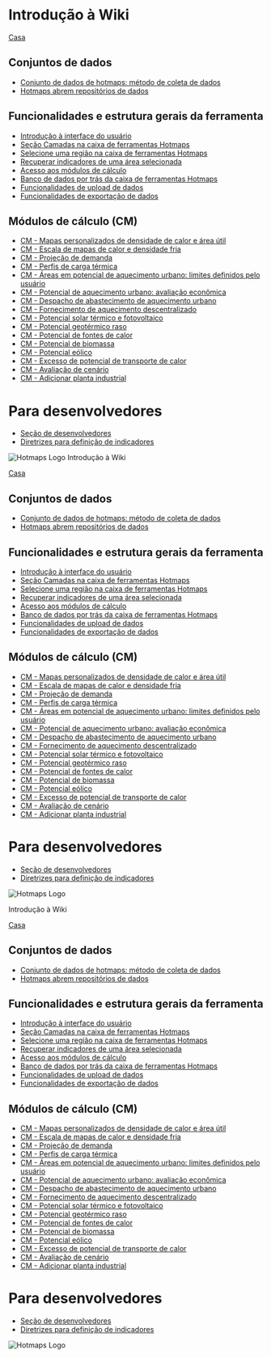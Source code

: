 <h1> Introdução à Wiki </h1><p> <a href="Home">Casa</a> </p><h2> Conjuntos de dados </h2><ul><li> <a href="en-Hotmaps-data-set-method-of-data-collection">Conjunto de dados de hotmaps: método de coleta de dados</a> </li><li> <a href="en-Hotmaps-open-data-repositories">Hotmaps abrem repositórios de dados</a> </li></ul><h2> Funcionalidades e estrutura gerais da ferramenta </h2><ul><li> <a href="en-Introduction-to-user-interface">Introdução à interface do usuário</a> </li><li> <a href="en-Layers-section-in-the-Hotmaps-toolbox">Seção Camadas na caixa de ferramentas Hotmaps</a> </li><li> <a href="en-Select-a-region-in-the-Hotmaps-toolbox">Selecione uma região na caixa de ferramentas Hotmaps</a> </li><li> <a href="en-Retrieve-indicators-of-a-selected-area">Recuperar indicadores de uma área selecionada</a> </li><li> <a href="en-Access-to-calculation-modules">Acesso aos módulos de cálculo</a> </li><li> <a href="en-Database-behind-the-Hotmaps-toolbox">Banco de dados por trás da caixa de ferramentas Hotmaps</a> </li><li> <a href="en-Data-upload-functionalities">Funcionalidades de upload de dados</a> </li><li> <a href="en-Data-export-functionalities">Funcionalidades de exportação de dados</a> </li></ul><h2> Módulos de cálculo (CM) </h2><ul><li> <a href="en-CM-Customized-heat-and-floor-area-density-maps">CM - Mapas personalizados de densidade de calor e área útil</a> </li><li> <a href="en-CM-Scale-heat-and-cool-density-maps">CM - Escala de mapas de calor e densidade fria</a> </li><li> <a href="en-CM-Demand-projection">CM - Projeção de demanda</a> </li><li> <a href="en-CM-Heat-load-profiles">CM - Perfis de carga térmica</a> </li><li> <a href="en-CM-District-heating-potential-areas-user-defined-thresholds">CM - Áreas em potencial de aquecimento urbano: limites definidos pelo usuário</a> </li><li> <a href="en-CM-District-heating-potential-economic-assessment">CM - Potencial de aquecimento urbano: avaliação econômica</a> </li><li> <a href="en-CM-District-heating-supply-dispatch">CM - Despacho de abastecimento de aquecimento urbano</a> </li><li> <a href="en-CM-Decentral-heating-supply">CM - Fornecimento de aquecimento descentralizado</a> </li><li> <a href="en-CM-Solar-thermal-and-PV-potential">CM - Potencial solar térmico e fotovoltaico</a> </li><li> <a href="en-CM-Shallow-geothermal-potential">CM - Potencial geotérmico raso</a> </li><li> <a href="en-CM-Heat-source-potential">CM - Potencial de fontes de calor</a> </li><li> <a href="en-CM-Biomass-potential">CM - Potencial de biomassa</a> </li><li> <a href="en-CM-Wind-potential">CM - Potencial eólico</a> </li><li> <a href="en-CM-Excess-heat-transport-potential">CM - Excesso de potencial de transporte de calor</a> </li><li> <a href="en-CM-Scenario-assessment">CM - Avaliação de cenário</a> </li><li> <a href="en-CM-Add-industry-plant">CM - Adicionar planta industrial</a> </li></ul><h1> Para desenvolvedores </h1><ul><li> <a href="en-Developers">Seção de desenvolvedores</a> </li><li> <a href="en-Guidelines-for-defining-indicators">Diretrizes para definição de indicadores</a> </li></ul><p><img alt="Hotmaps Logo" src="https://www.hotmaps-project.eu/wp-content/uploads/2017/02/logo.svg"/></p1> Introdução à Wiki </h1><p> <a href="Home">Casa</a> </p><h2> Conjuntos de dados </h2><ul><li> <a href="en-Hotmaps-data-set-method-of-data-collection">Conjunto de dados de hotmaps: método de coleta de dados</a> </li><li> <a href="en-Hotmaps-open-data-repositories">Hotmaps abrem repositórios de dados</a> </li></ul><h2> Funcionalidades e estrutura gerais da ferramenta </h2><ul><li> <a href="en-Introduction-to-user-interface">Introdução à interface do usuário</a> </li><li> <a href="en-Layers-section-in-the-Hotmaps-toolbox">Seção Camadas na caixa de ferramentas Hotmaps</a> </li><li> <a href="en-Select-a-region-in-the-Hotmaps-toolbox">Selecione uma região na caixa de ferramentas Hotmaps</a> </li><li> <a href="en-Retrieve-indicators-of-a-selected-area">Recuperar indicadores de uma área selecionada</a> </li><li> <a href="en-Access-to-calculation-modules">Acesso aos módulos de cálculo</a> </li><li> <a href="en-Database-behind-the-Hotmaps-toolbox">Banco de dados por trás da caixa de ferramentas Hotmaps</a> </li><li> <a href="en-Data-upload-functionalities">Funcionalidades de upload de dados</a> </li><li> <a href="en-Data-export-functionalities">Funcionalidades de exportação de dados</a> </li></ul><h2> Módulos de cálculo (CM) </h2><ul><li> <a href="en-CM-Customized-heat-and-floor-area-density-maps">CM - Mapas personalizados de densidade de calor e área útil</a> </li><li> <a href="en-CM-Scale-heat-and-cool-density-maps">CM - Escala de mapas de calor e densidade fria</a> </li><li> <a href="en-CM-Demand-projection">CM - Projeção de demanda</a> </li><li> <a href="en-CM-Heat-load-profiles">CM - Perfis de carga térmica</a> </li><li> <a href="en-CM-District-heating-potential-areas-user-defined-thresholds">CM - Áreas em potencial de aquecimento urbano: limites definidos pelo usuário</a> </li><li> <a href="en-CM-District-heating-potential-economic-assessment">CM - Potencial de aquecimento urbano: avaliação econômica</a> </li><li> <a href="en-CM-District-heating-supply-dispatch">CM - Despacho de abastecimento de aquecimento urbano</a> </li><li> <a href="en-CM-Decentral-heating-supply">CM - Fornecimento de aquecimento descentralizado</a> </li><li> <a href="en-CM-Solar-thermal-and-PV-potential">CM - Potencial solar térmico e fotovoltaico</a> </li><li> <a href="en-CM-Shallow-geothermal-potential">CM - Potencial geotérmico raso</a> </li><li> <a href="en-CM-Heat-source-potential">CM - Potencial de fontes de calor</a> </li><li> <a href="en-CM-Biomass-potential">CM - Potencial de biomassa</a> </li><li> <a href="en-CM-Wind-potential">CM - Potencial eólico</a> </li><li> <a href="en-CM-Excess-heat-transport-potential">CM - Excesso de potencial de transporte de calor</a> </li><li> <a href="en-CM-Scenario-assessment">CM - Avaliação de cenário</a> </li><li> <a href="en-CM-Add-industry-plant">CM - Adicionar planta industrial</a> </li></ul><h1> Para desenvolvedores </h1><ul><li> <a href="en-Developers">Seção de desenvolvedores</a> </li><li> <a href="en-Guidelines-for-defining-indicators">Diretrizes para definição de indicadores</a> </li></ul><p><img alt="Hotmaps Logo" src="https://www.hotmaps-project.eu/wp-content/uploads/2017/02/logo.svg"/></p> Introdução à Wiki </h1><p> <a href="Home">Casa</a> </p><h2> Conjuntos de dados </h2><ul><li> <a href="en-Hotmaps-data-set-method-of-data-collection">Conjunto de dados de hotmaps: método de coleta de dados</a> </li><li> <a href="en-Hotmaps-open-data-repositories">Hotmaps abrem repositórios de dados</a> </li></ul><h2> Funcionalidades e estrutura gerais da ferramenta </h2><ul><li> <a href="en-Introduction-to-user-interface">Introdução à interface do usuário</a> </li><li> <a href="en-Layers-section-in-the-Hotmaps-toolbox">Seção Camadas na caixa de ferramentas Hotmaps</a> </li><li> <a href="en-Select-a-region-in-the-Hotmaps-toolbox">Selecione uma região na caixa de ferramentas Hotmaps</a> </li><li> <a href="en-Retrieve-indicators-of-a-selected-area">Recuperar indicadores de uma área selecionada</a> </li><li> <a href="en-Access-to-calculation-modules">Acesso aos módulos de cálculo</a> </li><li> <a href="en-Database-behind-the-Hotmaps-toolbox">Banco de dados por trás da caixa de ferramentas Hotmaps</a> </li><li> <a href="en-Data-upload-functionalities">Funcionalidades de upload de dados</a> </li><li> <a href="en-Data-export-functionalities">Funcionalidades de exportação de dados</a> </li></ul><h2> Módulos de cálculo (CM) </h2><ul><li> <a href="en-CM-Customized-heat-and-floor-area-density-maps">CM - Mapas personalizados de densidade de calor e área útil</a> </li><li> <a href="en-CM-Scale-heat-and-cool-density-maps">CM - Escala de mapas de calor e densidade fria</a> </li><li> <a href="en-CM-Demand-projection">CM - Projeção de demanda</a> </li><li> <a href="en-CM-Heat-load-profiles">CM - Perfis de carga térmica</a> </li><li> <a href="en-CM-District-heating-potential-areas-user-defined-thresholds">CM - Áreas em potencial de aquecimento urbano: limites definidos pelo usuário</a> </li><li> <a href="en-CM-District-heating-potential-economic-assessment">CM - Potencial de aquecimento urbano: avaliação econômica</a> </li><li> <a href="en-CM-District-heating-supply-dispatch">CM - Despacho de abastecimento de aquecimento urbano</a> </li><li> <a href="en-CM-Decentral-heating-supply">CM - Fornecimento de aquecimento descentralizado</a> </li><li> <a href="en-CM-Solar-thermal-and-PV-potential">CM - Potencial solar térmico e fotovoltaico</a> </li><li> <a href="en-CM-Shallow-geothermal-potential">CM - Potencial geotérmico raso</a> </li><li> <a href="en-CM-Heat-source-potential">CM - Potencial de fontes de calor</a> </li><li> <a href="en-CM-Biomass-potential">CM - Potencial de biomassa</a> </li><li> <a href="en-CM-Wind-potential">CM - Potencial eólico</a> </li><li> <a href="en-CM-Excess-heat-transport-potential">CM - Excesso de potencial de transporte de calor</a> </li><li> <a href="en-CM-Scenario-assessment">CM - Avaliação de cenário</a> </li><li> <a href="en-CM-Add-industry-plant">CM - Adicionar planta industrial</a> </li></ul><h1> Para desenvolvedores </h1><ul><li> <a href="en-Developers">Seção de desenvolvedores</a> </li><li> <a href="en-Guidelines-for-defining-indicators">Diretrizes para definição de indicadores</a> </li></ul><p><img alt="Hotmaps Logo" src="https://www.hotmaps-project.eu/wp-content/uploads/2017/02/logo.svg"/></p>
